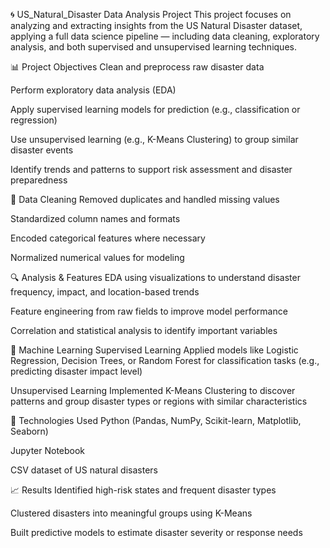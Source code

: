 🌀 US_Natural_Disaster Data Analysis Project
This project focuses on analyzing and extracting insights from the US Natural Disaster dataset, applying a full data science pipeline — including data cleaning, exploratory analysis, and both supervised and unsupervised learning techniques.

📊 Project Objectives
Clean and preprocess raw disaster data

Perform exploratory data analysis (EDA)

Apply supervised learning models for prediction (e.g., classification or regression)

Use unsupervised learning (e.g., K-Means Clustering) to group similar disaster events

Identify trends and patterns to support risk assessment and disaster preparedness

🧹 Data Cleaning
Removed duplicates and handled missing values

Standardized column names and formats

Encoded categorical features where necessary

Normalized numerical values for modeling

🔍 Analysis & Features
EDA using visualizations to understand disaster frequency, impact, and location-based trends

Feature engineering from raw fields to improve model performance

Correlation and statistical analysis to identify important variables

🤖 Machine Learning
Supervised Learning
Applied models like Logistic Regression, Decision Trees, or Random Forest for classification tasks (e.g., predicting disaster impact level)

Unsupervised Learning
Implemented K-Means Clustering to discover patterns and group disaster types or regions with similar characteristics

📁 Technologies Used
Python (Pandas, NumPy, Scikit-learn, Matplotlib, Seaborn)

Jupyter Notebook

CSV dataset of US natural disasters

📈 Results
Identified high-risk states and frequent disaster types

Clustered disasters into meaningful groups using K-Means

Built predictive models to estimate disaster severity or response needs

